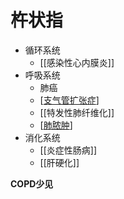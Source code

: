 # 杵状指
- 循环系统
	- [[感染性心内膜炎]]
- 呼吸系统
	- 肺癌
	- [[支气管扩张症]]
	- [[特发性肺纤维化]]
	- [[肺脓肿]]
- 消化系统
	- [[炎症性肠病]]
	- [[肝硬化]]

**COPD少见**

[//begin]: # "Autogenerated link references for markdown compatibility"
[支气管扩张症]: 支气管扩张症 "支气管扩张症"
[肺脓肿]: 肺脓肿 "肺脓肿"
[//end]: # "Autogenerated link references"